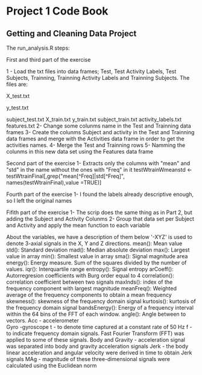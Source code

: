 # Project 1 Code Book
## Getting and Cleaning Data Project

The run_analysis.R steps:

First and third part of the exercise

1 - Load the txt files into data frames; Test, Test Activity Labels, Test Subjects, Trainning, Trainning Activity Labels and Trainning Subjects. The files are:

X_test.txt

y_test.txt

subject_test.txt
X_train.txt
y_train.txt
subject_train.txt
activity_labels.txt
features.txt
2- Change some colunms name in the Test and Trainning data frames
3- Create the colunms Subject and activity in the Test and Trainning data frames and merge with the Activities data frame in order to get the activities names.
4- Merge the Test and Trainning rows
5- Namming the colunms in this new data set using the Features data frame

Second part of the exercise
1- Extracts only the columns with "mean" and "std" in the name without the ones with "Freq" in it
testWtrainWmeanstd <- testWtrainFinal[,grep("mean[^Freq]|std[^Freq]", names(testWtrainFinal),value =TRUE)]

Fourth part of the exercise
1- I found the labels already descriptive enough, so I left the original names

Fifith part of the exercise
1- The scrip does the same thing as in Part 2, but adding the Subject and Activity Colunms
2- Group that data set per Subject and Activity and apply the mean function to each variable


About the variables, we have a description of them below
'-XYZ' is used to denote 3-axial signals in the X, Y and Z directions.
mean(): Mean value
std(): Standard deviation
mad(): Median absolute deviation 
max(): Largest value in array
min(): Smallest value in array
sma(): Signal magnitude area
energy(): Energy measure. Sum of the squares divided by the number of values. 
iqr(): Interquartile range 
entropy(): Signal entropy
arCoeff(): Autorregresion coefficients with Burg order equal to 4
correlation(): correlation coefficient between two signals
maxInds(): index of the frequency component with largest magnitude
meanFreq(): Weighted average of the frequency components to obtain a mean frequency
skewness(): skewness of the frequency domain signal 
kurtosis(): kurtosis of the frequency domain signal 
bandsEnergy(): Energy of a frequency interval within the 64 bins of the FFT of each window.
angle(): Angle between to vectors.
Acc - accelerometer  
Gyro -gyroscope
t - to denote time captured at a constant rate of 50 Hz
f - to indicate frequency domain signals. Fast Fourier Transform (FFT) was applied to some of these signals.
Body and Gravity - acceleration signal was separated into body and gravity acceleration signals
Jerk - the body linear acceleration and angular velocity were derived in time to obtain Jerk signals
MAg - magnitude of these three-dimensional signals were calculated using the Euclidean norm





